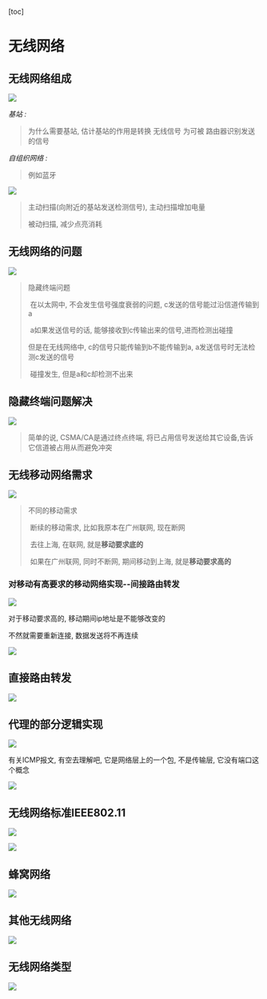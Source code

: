 [toc]

# 无线网络

## 无线网络组成

![](D:\Notes\计算机网络\无线网络\2022-03-10_085125.png)

*基站 :*

> 为什么需要基站, 估计基站的作用是转换 无线信号 为可被 路由器识别发送的信号

*自组织网络 :*

> 例如蓝牙

![](D:\Notes\计算机网络\无线网络\2022-03-10_093017.png)

> 主动扫描(向附近的基站发送检测信号), 主动扫描增加电量
>
> 被动扫描,  减少点亮消耗

## 无线网络的问题

![](D:\Notes\计算机网络\无线网络\2022-03-10_085542.png)

> 隐藏终端问题
>
> ​	在以太网中, 不会发生信号强度衰弱的问题, c发送的信号能过沿信道传输到a
>
> ​	a如果发送信号的话, 能够接收到c传输出来的信号,进而检测出碰撞
>
> 但是在无线网络中, c的信号只能传输到b不能传输到a, a发送信号时无法检测c发送的信号
>
> ​	碰撞发生, 但是a和c却检测不出来

## 隐藏终端问题解决

![](D:\Notes\计算机网络\无线网络\2022-03-10_095403.png)

> 简单的说, CSMA/CA是通过终点终端, 将已占用信号发送给其它设备,告诉它信道被占用从而避免冲突

## 无线移动网络需求

![](D:\Notes\计算机网络\无线网络\2022-03-10_090443.png)

> 不同的移动需求
>
> ​	断续的移动需求, 比如我原本在广州联网, 现在断网
>
> ​	去往上海, 在联网, 就是**移动要求底的**
>
> ​	如果在广州联网, 同时不断网, 期间移动到上海, 就是**移动要求高的**

### 对移动有高要求的移动网络实现--间接路由转发

![](D:\Notes\计算机网络\无线网络\2022-03-10_091123.png)

对于移动要求高的, 移动期间ip地址是不能够改变的

不然就需要重新连接, 数据发送将不再连续

![](D:\Notes\计算机网络\无线网络\2022-03-10_091436.png)

## 直接路由转发

![](D:\Notes\计算机网络\无线网络\2022-03-10_092826.png)

## 代理的部分逻辑实现

![](D:\Notes\计算机网络\无线网络\2022-03-10_101831.png)

有关ICMP报文, 有空去理解吧, 它是网络层上的一个包, 不是传输层, 它没有端口这个概念

![](D:\Notes\计算机网络\无线网络\2022-03-10_102033.png)

## 无线网络标准IEEE802.11

![](D:\Notes\计算机网络\无线网络\2022-03-10_093816.png)

![](D:\Notes\计算机网络\无线网络\2022-03-10_095215.png)

## 蜂窝网络

![](D:\Notes\计算机网络\无线网络\2022-03-10_100552.png)

## 其他无线网络

![](D:\Notes\计算机网络\无线网络\2022-03-10_102217.png)

## 无线网络类型

![](D:\Notes\计算机网络\无线网络\2022-03-10_101307.png)